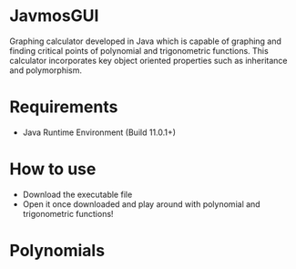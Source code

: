 # JavmosGUI
Graphing calculator developed in Java which is capable of graphing and finding critical points of polynomial and trigonometric functions.
This calculator incorporates key object oriented properties such as inheritance and polymorphism. 

# Requirements

* Java Runtime Environment (Build 11.0.1+)
 
# How to use

* Download the executable file 
* Open it once downloaded and play around with polynomial and trigonometric functions!

# Polynomials

